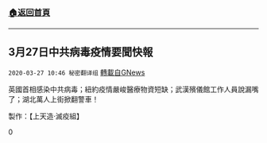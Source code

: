 ###  [:house:返回首頁](https://github.com/ourhimalayas/txt)
---

## 3月27日中共病毒疫情要聞快報
`2020-03-27 10:46 秘密翻译组` [轉載自GNews](https://gnews.org/zh-hant/154577/)

英國首相感染中共病毒；紐約疫情嚴峻醫療物資短缺；武漢殯儀館工作人員說漏嘴了；湖北萬人上街掀翻警車！



製作：【上天造·滅疫組】

0
